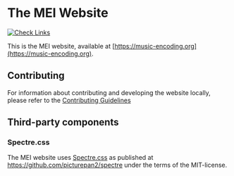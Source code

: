 # The MEI Website

[![Check Links](https://github.com/rettinghaus/music-encoding.github.io/actions/workflows/link-checker.yml/badge.svg)](https://github.com/rettinghaus/music-encoding.github.io/actions/workflows/link-checker.yml)

This is the MEI website, available at [https://music-encoding.org](https://music-encoding.org).

## Contributing

For information about contributing and developing the website locally, please refer to the [Contributing Guidelines](CONTRIBUTING.md)

## Third-party components

### Spectre.css

The MEI website uses [Spectre.css](https://picturepan2.github.io/spectre/) as published at <https://github.com/picturepan2/spectre> under the terms of the MIT-license.
